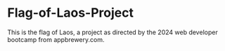 # Flag-of-Laos-Project
This is the flag of Laos, a project as directed by the 2024 web developer bootcamp from appbrewery.com.
